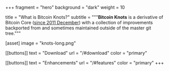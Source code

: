 +++
fragment = "hero"
background = "dark"
weight = 10

title = "What is Bitcoin Knots?"
subtitle = """**Bitcoin Knots** is a derivative of Bitcoin Core ([since 2011 December](/#history)) with a collection of
improvements backported from and sometimes maintained outside of the master git tree."""

[asset]
  image = "knots-long.png"

[[buttons]]
  text = "Download"
  url = "/#download"
  color = "primary"

[[buttons]]
  text = "Enhancements"
  url = "/#features"
  color = "primary"
+++

